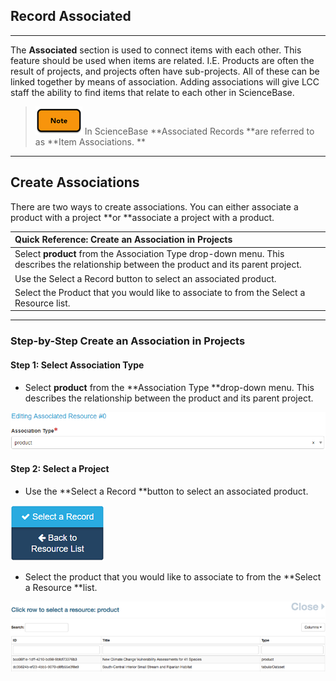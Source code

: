 ## Record Associated

---

The **Associated** section is used to connect items with each other. This feature should be used when items are related. I.E. Products are often the result of projects, and projects often have sub-projects. All of these can be linked together by means of association. Adding associations will give LCC staff the ability to find items that relate to each other in ScienceBase.

> ![](/assets/note_small.png)  In ScienceBase **Associated Records **are referred to as **Item Associations. **

---

## Create Associations

There are two ways to create associations. You can either associate a product with a project **or **associate a project with a product.

| Quick Reference: Create an Association in Projects |
| :--- |
| Select **product** from the Association Type drop-down menu. This describes the relationship between the product and its parent project. |
| Use the Select a Record button to select an associated product. |
| Select the Product that you would like to associate to from the Select a Resource list. |

---

### Step-by-Step Create an Association in Projects

#### Step 1: Select Association Type

* Select **product** from the **Association Type **drop-down menu. This describes the relationship between the product and its parent project.

![](/assets/product_association_lcc.png)

#### Step 2: Select a Project

* Use the **Select a Record **button to select an associated product.

![](/assets/select_a_record_button.png)

* Select the product that you would like to associate to from the **Select a Resource **list.

![](/assets/select_a_resource_product_window.png)





